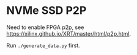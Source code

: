 # NVMe SSD P2P

Need to enable FPGA p2p, see <https://xilinx.github.io/XRT/master/html/p2p.html>.

Run `./generate_data.py` first.
